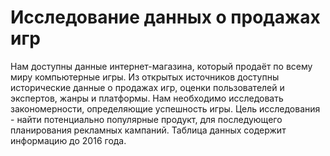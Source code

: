 # Исследование данных о продажах игр


Нам доступны данные интернет-магазина, который продаёт по всему миру компьютерные игры. Из открытых источников доступны исторические данные о продажах игр, оценки пользователей и экспертов, жанры и платформы. Нам необходимо исследовать закономерности, определяющие успешность игры. Цель исследования - найти потенциально популярные продукт, для последующего планирования рекламных кампаний. Таблица данных содержит информацию до 2016 года.
